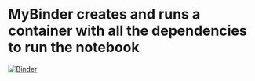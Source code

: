 # MyBinder creates and runs a container with all the dependencies to run the notebook

[![Binder](http://mybinder.org/badge.svg)](http://mybinder.org/v2/gh/biof509/biof509-spring2018/master?filepath=Week11/Week11.ipynb)


